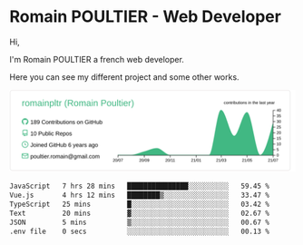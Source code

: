 # Romain POULTIER - Web Developer

Hi,

I'm Romain POULTIER a french web developer.

Here you can see my different project and some other works.



[![](https://raw.githubusercontent.com/romainpltr/romainpltr/master/profile-summary-card-output/vue/0-profile-details.svg)](https://github.com/vn7n24fzkq/github-profile-summary-cards)

<!--START_SECTION:waka-->

```text
JavaScript   7 hrs 28 mins   ███████████████░░░░░░░░░░   59.45 %
Vue.js       4 hrs 12 mins   ████████▒░░░░░░░░░░░░░░░░   33.47 %
TypeScript   25 mins         █░░░░░░░░░░░░░░░░░░░░░░░░   03.42 %
Text         20 mins         ▓░░░░░░░░░░░░░░░░░░░░░░░░   02.67 %
JSON         5 mins          ▒░░░░░░░░░░░░░░░░░░░░░░░░   00.67 %
.env file    0 secs          ░░░░░░░░░░░░░░░░░░░░░░░░░   00.13 %
```

<!--END_SECTION:waka-->
